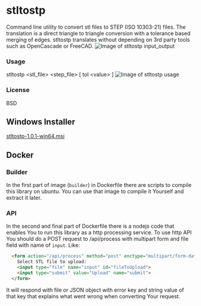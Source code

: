 # stltostp
Command line utility to convert stl files to STEP (ISO 10303-21) files. The translation is a direct triangle to triangle conversion with a tolerance based merging of edges. stltostp translates without depending on 3rd party tools such as OpenCascade or FreeCAD.
![Image of stltostp input_output](https://github.com/slugdev/stltostp/blob/master/doc/input_output.jpg)

### Usage
stltostp <stl_file> <step_file> \[ tol \<value\> \]
![Image of stltostp usage](https://github.com/slugdev/stltostp/blob/master/doc/example.jpg)

### License 
BSD

## Windows Installer
[stltostp-1.0.1-win64.msi](https://github.com/slugdev/stltostp/releases/download/v1.0.1/stltostp-1.0.1-win64.msi)


## Docker

### Builder

In the first part of image (`builder`) in Dockerfile there are scripts to compile this library on ubuntu. You can use that image to compile it Yourself and extract it later.

### API
In the second and final part of Dockerfile there is a nodejs code that enables You to run this library as a http processing service. To use http API You should do a POST request to /api/process with multipart form and file field with name of `input`. Like:
```html
  <form action="/api/process" method="post" enctype="multipart/form-data">
    Select STL file to upload:
    <input type="file" name="input" id="fileToUpload">
    <input type="submit" value="Upload" name="submit">
  </form>
```
It will respond with file or JSON object with error key and string value of that key that explains what went wrong when converting Your request.
